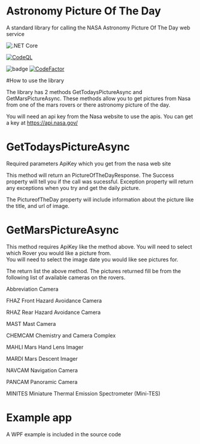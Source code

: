 # Astronomy Picture Of The Day
A standard library for calling the NASA Astronomy Picture Of The Day web service

![.NET Core](https://github.com/vb2ae/AstronomyPictureOfTheDay/workflows/.NET%20Core/badge.svg)

[![CodeQL](https://github.com/Ken-Tucker/AstronomyPictureOfTheDay/actions/workflows/codeql.yml/badge.svg)](https://github.com/Ken-Tucker/AstronomyPictureOfTheDay/actions/workflows/codeql.yml)

![badge](https://img.shields.io/endpoint?url=https://gist.githubusercontent.com/vb2ae/870c49615ed7c8b1af25a0f5f0d8f7a4/raw/nasa-code-coverage.json)
[![CodeFactor](https://www.codefactor.io/repository/github/ken-tucker/AstronomyPictureOfTheDay/badge)](https://www.codefactor.io/repository/github/ken-tucker/AstronomyPictureOfTheDay)

#How to use the library

The library has 2 methods GetTodaysPictureAsync and GetMarsPictureAsync.  These methods allow you to get pictures from Nasa from one of the mars rovers or there astronomy picture of the day.

You will need an api key from the Nasa website to use the apis.  You can get a key at https://api.nasa.gov/


# GetTodaysPictureAsync
  Required parameters ApiKey which you get from the nasa web site
  
This method will return an PictureOfTheDayResponse.  The Success property will tell you if the call was sucessful.   Exception property will return any exceptions when you try and get the daily picture.

The PictureofTheDay property will include information about the picture like the title, and url of image.  


# GetMarsPictureAsync 

This method requires ApiKey like the method above.
You will need to select which Rover you would like a picture from.  
You will need to select the image date you would like see pictures for.

The return list the above method.  The pictures returned fill be from the following list of available cameras on the rovers.

Abbreviation	Camera

FHAZ	Front Hazard Avoidance Camera

RHAZ	Rear Hazard Avoidance Camera	

MAST	Mast Camera		

CHEMCAM	Chemistry and Camera Complex

MAHLI	Mars Hand Lens Imager	

MARDI	Mars Descent Imager	

NAVCAM	Navigation Camera	

PANCAM	Panoramic Camera

MINITES	Miniature Thermal Emission Spectrometer (Mini-TES)		

# Example app

A WPF example is included in the source code
